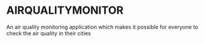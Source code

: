 # AIRQUALITYMONITOR
An air quality monitoring application which makes it possible for everyone to check the air quality in their cities
